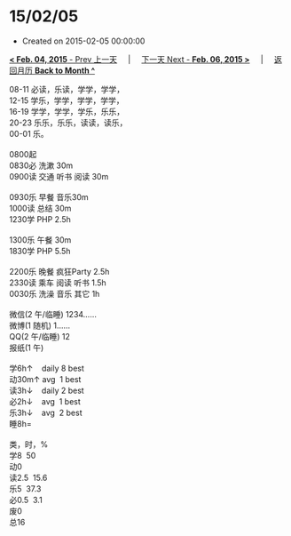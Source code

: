 # 15/02/05

- Created on 2015-02-05 00:00:00

[**< Feb. 04, 2015** - Prev 上一天](/lifelogs/2015/02/d04.md) &nbsp; &nbsp; | &nbsp; &nbsp; [下一天 Next - **Feb. 06, 2015 >**](/lifelogs/2015/02/d06.md) &nbsp; &nbsp; |  &nbsp; &nbsp; [返回月历 **Back to Month ^**](/lifelogs/2015/02/index.md)
<br/><div>08-11 必读，乐读，学学，学学，<br/>12-15 学乐，学学，学学，学学，<br/>16-19 学学，学学，学乐，乐乐，<br/>20-23 乐乐，乐乐，读读，读乐，<br/>00-01 乐。<div><br/></div>0800起<br/>0830必 洗漱 30m<br/>0900读 交通 听书 阅读 30m<div><br/></div>0930乐 早餐 音乐30m<br/>1000读 总结 30m<br/>1230学 PHP 2.5h<div><br/></div>1300乐 午餐 30m<br/>1830学 PHP 5.5h<div><br/></div>2200乐 晚餐 疯狂Party 2.5h<br/>2330读 乘车 阅读 听书 1.5h<br/>0030乐 洗澡 音乐 其它 1h<div><br/></div>微信(2 午/临睡) 1234……<br/>微博(1 随机) 1……<br/>QQ(2 午/临睡) 12<br/>报纸(1 午)<div><br/></div>学6h↑    daily 8 best<br/>动30m↑ avg  1 best<br/>读3h↓    daily 2 best<br/>必2h↓    avg  1 best<br/>乐3h↓    avg  2 best<br/>睡8h=<div><br/></div>类，时，%<br/>学8  50<br/>动0<br/>读2.5  15.6<br/>乐5  37.3<br/>必0.5  3.1<br/>废0<br/>总16
